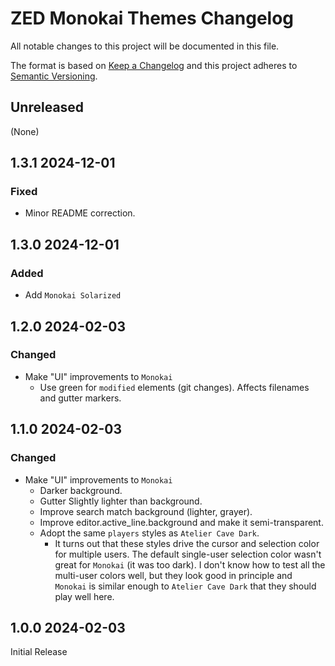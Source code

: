 # ZED Monokai Themes Changelog

All notable changes to this project will be documented in this file.

The format is based on [Keep a
Changelog](http://keepachangelog.com/en/1.0.0/) and this project adheres
to [Semantic Versioning](http://semver.org/spec/v2.0.0.html).

## Unreleased
(None)

## 1.3.1 2024-12-01
### Fixed 
- Minor README correction.

## 1.3.0 2024-12-01
### Added
- Add `Monokai Solarized`

## 1.2.0 2024-02-03
### Changed
- Make "UI" improvements to `Monokai`
    - Use green for `modified` elements (git changes). Affects filenames and gutter markers.

## 1.1.0 2024-02-03
### Changed
- Make "UI" improvements to `Monokai`
    - Darker background.
    - Gutter Slightly lighter than background.
    - Improve search match background (lighter, grayer).
    - Improve editor.active_line.background and make it semi-transparent.
    - Adopt the same `players` styles as `Atelier Cave Dark`.
        - It turns out that these styles drive the cursor and selection color for multiple users. The default single-user selection color wasn't great for `Monokai` (it was too dark).  I don't know how to test all the multi-user colors well, but they look good in principle and `Monokai` is similar enough to `Atelier Cave Dark` that they should play well here.

## 1.0.0 2024-02-03
Initial Release